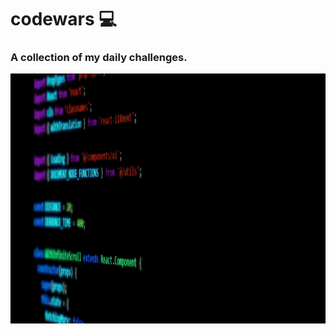 # codewars 💻

<h3>A collection of my daily challenges.</h3>

<img src=https://github.com/lizx-i/codewars/blob/main/CW.gif height=400px>


